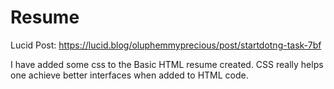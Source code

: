 # Resume


Lucid Post: https://lucid.blog/oluphemmyprecious/post/startdotng-task-7bf

I have added some css to the Basic HTML resume created. CSS really helps one achieve better interfaces when added to HTML code.

